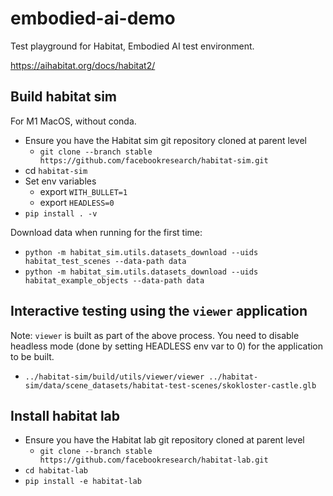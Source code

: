 # embodied-ai-demo

Test playground for Habitat, Embodied AI test environment.

https://aihabitat.org/docs/habitat2/

## Build habitat sim

For M1 MacOS, without conda.

- Ensure you have the Habitat sim git repository cloned at parent level
  - `git clone --branch stable https://github.com/facebookresearch/habitat-sim.git`
- cd `habitat-sim`
- Set env variables
  - export `WITH_BULLET=1`
  - export `HEADLESS=0`
- `pip install . -v`


Download data when running for the first time:
- `python -m habitat_sim.utils.datasets_download --uids habitat_test_scenes --data-path data`
- `python -m habitat_sim.utils.datasets_download --uids habitat_example_objects --data-path data`

## Interactive testing using the `viewer` application

Note: `viewer` is built as part of the above process. You need to disable headless mode (done by setting HEADLESS env var to 0) for the application to be built.

- `../habitat-sim/build/utils/viewer/viewer ../habitat-sim/data/scene_datasets/habitat-test-scenes/skokloster-castle.glb`

## Install habitat lab
- Ensure you have the Habitat lab git repository cloned at parent level
    - `git clone --branch stable https://github.com/facebookresearch/habitat-lab.git`
- `cd habitat-lab`
- `pip install -e habitat-lab`
